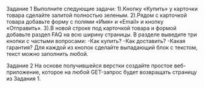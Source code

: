 Задание 1
Выполните следующие задачи:
1).Кнопку «Купить» у карточки товара сделайте залитой полностью зеленым.
2).Рядом с карточкой товара добавьте форму с полями «Имя» и «Email» и кнопку «Отправить».
3).В новой строке под карточкой товара и формой добавьте раздел FAQ на всю ширину страницы.
В разделе выведите три кнопки с частыми вопросами:
-Как купить?
-Как доставить?
-Какая гарантия?
Для каждой из кнопок сделайте выпадающий блок с текстом, текст можно заполнить любой.

Задание 2
На основе получившейся верстки создайте простое веб-приложение,
которое на любой GET-запрос будет возвращать страницу из Задания 1.